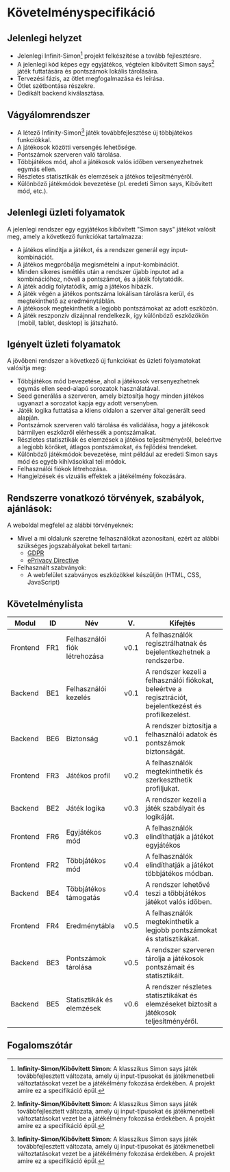 # Követelményspecifikáció

## Jelenlegi helyzet
- Jelenlegi Infinit-Simon[^7] projekt felkészítése a tovább fejlesztésre.
- A jelenlegi kód képes egy egyjátékos, végtelen kibővitett Simon says[^7] játék futtatására és pontszámok lokális tárolására.
- Tervezési fázis, az ötlet megfogalmazása és leírása.
- Ötlet szétbontása részekre.
- Dedikált backend kiválasztása.

## Vágyálomrendszer
- A létező Infinity-Simon[^7] játék továbbfejlesztése új többjátékos funkciókkal.
- A játékosok közötti versengés lehetősége.
- Pontszámok szerveren való tárolása.
- Többjátékos mód, ahol a játékosok valós időben versenyezhetnek egymás ellen.
- Részletes statisztikák és elemzések a játékos teljesítményéről.
- Különböző játékmódok bevezetése (pl. eredeti Simon says, Kibővített mód, etc.).

## Jelenlegi üzleti folyamatok
A jelenlegi rendszer egy egyjátékos kibővített "Simon says" játékot valósít meg, amely a következő funkciókat tartalmazza:
- A játékos elindítja a játékot, és a rendszer generál egy input-kombinációt.
- A játékos megpróbálja megismételni a input-kombinációt.
- Minden sikeres ismétlés után a rendszer újabb inputot ad a kombinációhoz, növeli a pontszámot, és a játék folytatódik.
- A játék addig folytatódik, amíg a játékos hibázik.
- A játék végén a játékos pontszáma lokálisan tárolásra kerül, és megtekinthető az eredménytáblán.
- A játékosok megtekinthetik a legjobb pontszámokat az adott eszközön.
- A játék reszponzív dizájnnal rendelkezik, így különböző eszközökön (mobil, tablet, desktop) is játszható.

## Igényelt üzleti folyamatok
A jövőbeni rendszer a következő új funkciókat és üzleti folyamatokat valósítja meg:
- Többjátékos mód bevezetése, ahol a játékosok versenyezhetnek egymás ellen seed-alapú sorozatok használatával.
- Seed generálás a szerveren, amely biztosítja hogy minden játékos ugyanazt a sorozatot kapja egy adott versenyben.
- Játék logika futtatása a kliens oldalon a szerver által generált seed alapján.
- Pontszámok szerveren való tárolása és validálása, hogy a játékosok bármilyen eszközről elérhessék a pontszámaikat.
- Részletes statisztikák és elemzések a játékos teljesítményéről, beleértve a legjobb köröket, átlagos pontszámokat, és fejlődési trendeket.
- Különböző játékmódok bevezetése, mint például az eredeti Simon says mód és egyéb kihívásokkal teli módok.
- Felhasználói fiókok létrehozása.
- Hangjelzések és vizuális effektek a játékélmény fokozására.

## Rendszerre vonatkozó törvények, szabályok, ajánlások:
A weboldal megfelel az alábbi törvényeknek:
- Mivel a mi oldalunk szeretne felhasználókat azonosítani, ezért az alábbi szükséges jogszabályokat bekell tartani:
    - [GDPR](https://gdpr-info.eu/)
    - [ePrivacy Directive](https://gdpr.eu/cookies/)
- Felhasznált szabványok:
    - A webfelület szabványos eszközökkel készüljön (HTML, CSS, JavaScript)

## Követelménylista
| Modul | ID  | Név | V. | Kifejtés |
|-------|-----|-----|----|----------|
| Frontend | FR1 | Felhasználói fiók létrehozása | v0.1 | A felhasználók regisztrálhatnak és bejelentkezhetnek a rendszerbe. |
| Backend | BE1 | Felhasználói kezelés | v0.1 | A rendszer kezeli a felhasználói fiókokat, beleértve a regisztrációt, bejelentkezést és profilkezelést. |
| Backend | BE6 | Biztonság | v0.1 | A rendszer biztosítja a felhasználói adatok és pontszámok biztonságát. |
| Frontend | FR3 | Játékos profil | v0.2 | A felhasználók megtekinthetik és szerkeszthetik profiljukat. |
| Backend | BE2 | Játék logika | v0.3 | A rendszer kezeli a játék szabályait és logikáját. |
| Frontend | FR6 | Egyjátékos mód | v0.3 | A felhasználók elindíthatják a játékot egyjátékos |
| Frontend | FR2 | Többjátékos mód | v0.4 | A felhasználók elindíthatják a játékot többjátékos módban. |
| Backend | BE4 | Többjátékos támogatás | v0.4 | A rendszer lehetővé teszi a többjátékos játékot valós időben. |
| Frontend | FR4 | Eredménytábla | v0.5 | A felhasználók megtekinthetik a legjobb pontszámokat és statisztikákat. |
| Backend | BE3 | Pontszámok tárolása | v0.5 | A rendszer szerveren tárolja a játékosok pontszámait és statisztikáit. |
| Backend | BE5 | Statisztikák és elemzések | v0.6 | A rendszer részletes statisztikákat és elemzéseket biztosít a játékosok teljesítményéről. |   


## Fogalomszótár
[^1]: **Simon says**: Egy memóriára és figyelemre épülő játék, ahol a játékosnak egyre hosszabb és bonyolultabb utasítás-sorozatot kell követnie.
[^2]: **Adaptálódó nehézség**: A játék közbeni dinamikus változtatás, amely a teljesítményhez igazodik.
[^3]: **Input-típus**: A játékos által használt bevitel (pl. kattintás, szöveg írása)
[^4]: **Végtelen**: A limitáltságokon belül akkora hossz elérése mely végtelennek tűnik a játékosok képességei miatt.
[^5]: **Randomizálás**: Az a folyamat mely (pseudo) véletlenen alapulóan nem ismétlődővé teszi a játék menetét.
[^7]: **Infinity-Simon/Kibővített Simon**: A klasszikus Simon says[^1] játék továbbfejlesztett változata, amely új input-típusokat és játékmenetbeli változtatásokat vezet be a játékélmény fokozása érdekében. A projekt amire ez a specifikáció épül.
